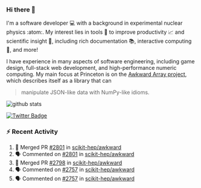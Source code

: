 ### Hi there 👋 

I'm a software developer 💻 with a background in experimental nuclear physics :atom:. My interest lies in tools :wrench: to improve productivity :chart_with_upwards_trend: and scientific insight :telescope:, including rich documentation 📚, interactive computing 🧮, and more! 

I have experience in many aspects of software engineering, including game design, full-stack web development, and high-performance numeric computing. My main focus at Princeton is on the [Awkward Array project](awkward-array.org/), which describes itself as a library that can 
> manipulate JSON-like data with NumPy-like idioms.

![github stats](https://github-readme-stats.vercel.app/api?username=agoose77&show_icons=true&hide_rank=true&hide_title=true&bg_color=30,e76445,904e95&text_color=efe3ec&icon_color=efe3ec)
<!--
**agoose77/agoose77** is a ✨ _special_ ✨ repository because its `README.md` (this file) appears on your GitHub profile.

Here are some ideas to get you started:

- 🔭 I’m currently working on ...
- 🌱 I’m currently learning ...
- 👯 I’m looking to collaborate on ...
- 🤔 I’m looking for help with ...
- 💬 Ask me about ...
- 📫 How to reach me: ...
- 😄 Pronouns: ...
- ⚡ Fun fact: ...
-->

[![Twitter Badge](https://img.shields.io/twitter/follow/agoose77?style=flat-square&logo=Twitter&logoColor=white&color=cornflowerblue)](https://twitter.com/agoose77)

### :zap: Recent Activity

<!--START_SECTION:activity-->
1. 🎉 Merged PR [#2801](https://github.com/scikit-hep/awkward/pull/2801) in [scikit-hep/awkward](https://github.com/scikit-hep/awkward)
2. 🗣 Commented on [#2801](https://github.com/scikit-hep/awkward/pull/2801#issuecomment-1798149389) in [scikit-hep/awkward](https://github.com/scikit-hep/awkward)
3. 🎉 Merged PR [#2798](https://github.com/scikit-hep/awkward/pull/2798) in [scikit-hep/awkward](https://github.com/scikit-hep/awkward)
4. 🗣 Commented on [#2757](https://github.com/scikit-hep/awkward/pull/2757#issuecomment-1798133520) in [scikit-hep/awkward](https://github.com/scikit-hep/awkward)
5. 🗣 Commented on [#2757](https://github.com/scikit-hep/awkward/pull/2757#issuecomment-1798045848) in [scikit-hep/awkward](https://github.com/scikit-hep/awkward)
<!--END_SECTION:activity-->
